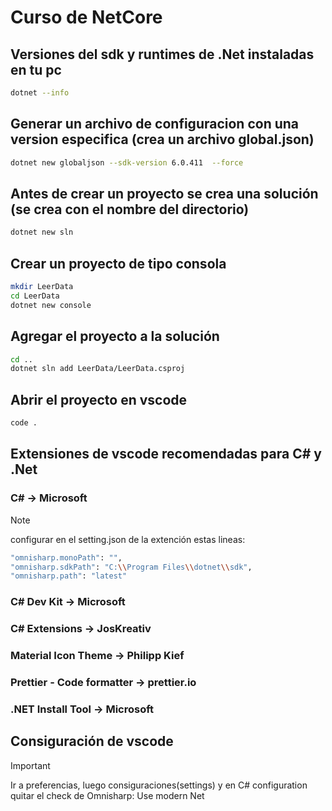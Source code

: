 # Curso de NetCore

## Versiones del sdk y runtimes de .Net instaladas en tu pc
``` bash
dotnet --info
```

## Generar un archivo de configuracion con una version especifica (crea un archivo global.json)
``` bash
dotnet new globaljson --sdk-version 6.0.411  --force
```

## Antes de crear un proyecto se crea una solución (se crea con el nombre del directorio)
``` bash
dotnet new sln
```

## Crear un proyecto de tipo consola
``` bash
mkdir LeerData
cd LeerData
dotnet new console
```

## Agregar el proyecto a la solución
``` bash
cd ..
dotnet sln add LeerData/LeerData.csproj
```

## Abrir el proyecto en vscode
``` bash
code .
```

## Extensiones de vscode recomendadas para C# y .Net
### C#                         -> Microsoft

>[!NOTE]  
>configurar en el setting.json de la extención estas lineas:

``` bash
"omnisharp.monoPath": "",
"omnisharp.sdkPath": "C:\\Program Files\\dotnet\\sdk",
"omnisharp.path": "latest"
```

### C# Dev Kit                 -> Microsoft
### C# Extensions              -> JosKreativ
### Material Icon Theme        -> Philipp Kief
### Prettier - Code formatter  -> prettier.io
### .NET Install Tool          -> Microsoft

## Consiguración de vscode
>[!IMPORTANT]
> Ir a preferencias, luego consiguraciones(settings) y en C# 
> configuration quitar el check de Omnisharp: Use modern Net 
